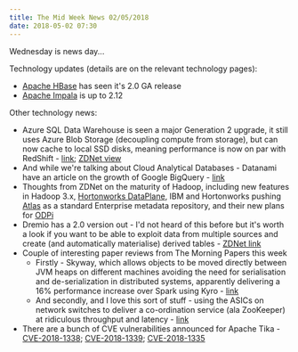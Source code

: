 ```yaml
---
title: The Mid Week News 02/05/2018
date: 2018-05-02 07:30
---
```

Wednesday is news day...
<!--more-->

Technology updates (details are on the relevant technology pages):

* [Apache HBase](/technologies/apache-hbase/) has seen it's 2.0 GA release
* [Apache Impala](/technologies/apache-impala/) is up to 2.12

Other technology news:

* Azure SQL Data Warehouse is seen a major Generation 2 upgrade, it still uses Azure Blob Storage (decoupling compute from storage), but can now cache to local SSD disks, meaning performance is now on par with RedShift - [link](https://azure.microsoft.com/en-us/blog/blazing-fast-data-warehousing-with-sql-data-warehouse-gen2/); [ZDNet view](https://www.zdnet.com/article/azure-sql-data-warehouse-gen-2-microsofts-shot-across-amazons-bow/)
* And while we're talking about Cloud Analytical Databases - Datanami have an article on the growth of Google BigQuery - [link](https://www.datanami.com/2018/04/24/googles-bigquery-gaining-steam-as-cloud-warehouse-wars-heat-up/)
* Thoughts from ZDNet on the maturity of Hadoop, including new features in Hadoop 3.x, [Hortonworks DataPlane](/technologies/hortonworks-dataplane-service/), IBM and Hortonworks pushing [Atlas](/technologies/apache-atlas/) as a standard Enterprise metadata repository, and their new plans for [ODPi](/tech-vendors/odpi/)
* Dremio has a 2.0 version out - I'd not heard of this before but it's worth a look if you want to be able to exploit data from multiple sources and create (and automatically materialise) derived tables - [ZDNet link](https://www.zdnet.com/article/dremio-2-0-adds-data-reflections-improvements-support-for-looker-and-connectivity-to-azure-data-lake/)
* Couple of interesting paper reviews from The Morning Papers this week
  * Firstly - Skyway, which allows objects to be moved directly between JVM heaps on different machines avoiding the need for serialisation and de-serialization in distributed systems, apparently delivering a 16% performance increase over Spark using Kyro - [link](https://blog.acolyer.org/2018/04/26/skyway-connecting-managed-heaps-in-distributed-big-data-systems/)
  * And secondly, and I love this sort of stuff - using the ASICs on network switches to deliver a co-ordination service (ala ZooKeeper) at ridiculous throughput and latency - [link](https://blog.acolyer.org/2018/04/30/netchain-scale-free-sub-rtt-coordination/)
* There are a bunch of CVE vulnerabilities announced for Apache Tika - [CVE-2018-1338](https://cve.mitre.org/cgi-bin/cvename.cgi?name=CVE-2018-1338); [CVE-2018-1339](https://cve.mitre.org/cgi-bin/cvename.cgi?name=CVE-2018-1339); [CVE-2018-1335](https://cve.mitre.org/cgi-bin/cvename.cgi?name=CVE-2018-1335)